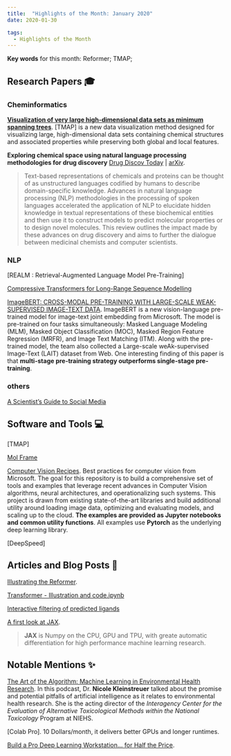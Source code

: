 ```yaml
---
title:  "Highlights of the Month: January 2020"
date: 2020-01-30

tags:
  - Highlights of the Month
---
```

**Key words** for this month: Reformer; TMAP; 

## Research Papers 🎓

### Cheminformatics
**[Visualization of very large high-dimensional data sets as minimum spanning trees](https://jcheminf.biomedcentral.com/articles/10.1186/s13321-020-0416-x)**. [TMAP] is a new data visualization method designed for visualizing large, high-dimensional data sets containing chemical structures and associated properties while preserving both global and local features.

**Exploring chemical space using natural language processing methodologies for drug discovery** [Drug Discov Today](https://www.sciencedirect.com/science/article/pii/S1359644620300465?via%3Dihub) | [arXiv](https://arxiv.org/abs/2002.06053). 
> Text-based representations of chemicals and proteins can be thought of as unstructured languages codified by humans to describe domain-specific knowledge. Advances in natural language processing (NLP) methodologies in the processing of spoken languages accelerated the application of NLP to elucidate hidden knowledge in textual representations of these biochemical entities and then use it to construct models to predict molecular properties or to design novel molecules. This review outlines the impact made by these advances on drug discovery and aims to further the dialogue between medicinal chemists and computer scientists.


### NLP

[REALM : Retrieval-Augmented Language Model Pre-Training]

[Compressive Transformers for Long-Range Sequence Modelling](https://arxiv.org/abs/1911.05507)

[ImageBERT: CROSS-MODAL PRE-TRAINING WITH LARGE-SCALE WEAK-SUPERVISED IMAGE-TEXT DATA](https://arxiv.org/abs/2001.07966). ImageBERT is a new vision-language pre-trained model for image-text joint embedding from Microsoft. The model is pre-trained on four tasks simultaneously: Masked Language Modeling (MLM), Masked Object Classification (MOC), Masked Region Feature Regression (MRFR), and Image Text Matching (ITM). Along with the pre-trained model, the team also collected a Large-scale weAk-supervised Image-Text (LAIT) dataset from Web. One interesting finding of this paper is that **multi-stage pre-training strategy outperforms single-stage pre-training**.

### others

[A Scientist’s Guide to Social Media](https://pubs.acs.org/doi/10.1021/acscentsci.9b01273?utm_source=pubs_outreach_marketing&utm_medium=twitter&utm_campaign=0220_SAP_Scientists_Guide_to_Social_media&ref=pubs_outreach_marketing#.XknOLQj-kQA.twitter)


## Software and Tools 💻 

[TMAP]

[Mol Frame](https://github.com/apahl/mol_frame)

[Computer Vision Recipes](https://github.com/microsoft/computervision-recipes). Best practices for computer vision from Microsoft. The goal for this repository is to build a comprehensive set of tools and examples that leverage recent advances in Computer Vision algorithms, neural architectures, and operationalizing such systems. This project is drawn from existing state-of-the-art libraries and build additional utility around loading image data, optimizing and evaluating models, and scaling up to the cloud. **The examples are provided as Jupyter notebooks and common utility functions**. All examples use **Pytorch** as the underlying deep learning library.

[DeepSpeed]

## Articles and Blog Posts 📃

[Illustrating the Reformer](https://towardsdatascience.com/illustrating-the-reformer-393575ac6ba0). 

[Transformer - Illustration and code.ipynb](https://github.com/vinsis/math-and-ml-notes/blob/master/notebooks/Transformer%20-%20Illustration%20and%20code.ipynb)

[Interactive filtering of predicted ligands](https://ljmartin.github.io/2020/01/31/Interative_filtering_of_predicted_ligands.html)

[A first look at JAX](https://www.pragmatic.ml/first-look-at-jax/). 
> **JAX** is Numpy on the CPU, GPU and TPU, with greate automatic differentiation for high performance machine learning research.
## Notable Mentions ✨

[The Art of the Algorithm: Machine Learning in Environmental Health Research](https://ehp.niehs.nih.gov/doi/10.1289/EHP6874). In this podcast, Dr. **Nicole Kleinstreuer** talked about the promise and potential pitfalls of artificial intelligence as it relates to environmental health research. She is the acting director of the *Interagency Center for the Evaluation of Alternative Toxicological Methods within the National Toxicology* Program at NIEHS. 

[Colab Pro]. 10 Dollars/month, it delivers better GPUs and longer runtimes.

[Build a Pro Deep Learning Workstation... for Half the Price](https://l7.curtisnorthcutt.com/build-pro-deep-learning-workstation). 




